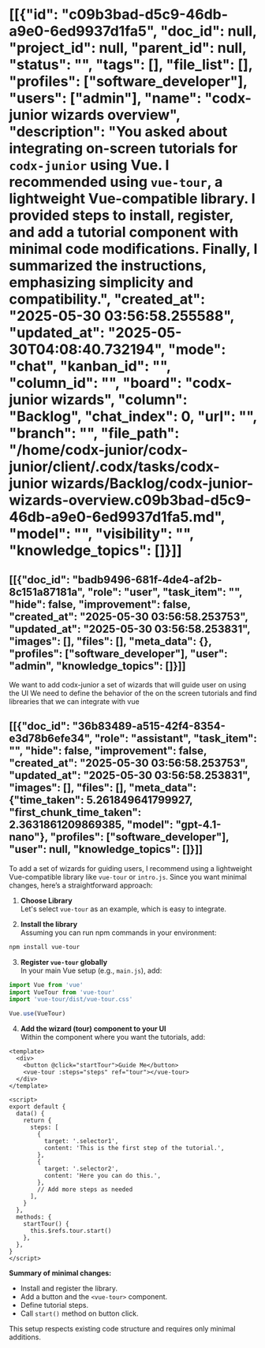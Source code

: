 # [[{"id": "c09b3bad-d5c9-46db-a9e0-6ed9937d1fa5", "doc_id": null, "project_id": null, "parent_id": null, "status": "", "tags": [], "file_list": [], "profiles": ["software_developer"], "users": ["admin"], "name": "codx-junior wizards overview", "description": "You asked about integrating on-screen tutorials for `codx-junior` using Vue. I recommended using `vue-tour`, a lightweight Vue-compatible library. I provided steps to install, register, and add a tutorial component with minimal code modifications. Finally, I summarized the instructions, emphasizing simplicity and compatibility.", "created_at": "2025-05-30 03:56:58.255588", "updated_at": "2025-05-30T04:08:40.732194", "mode": "chat", "kanban_id": "", "column_id": "", "board": "codx-junior wizards", "column": "Backlog", "chat_index": 0, "url": "", "branch": "", "file_path": "/home/codx-junior/codx-junior/client/.codx/tasks/codx-junior wizards/Backlog/codx-junior-wizards-overview.c09b3bad-d5c9-46db-a9e0-6ed9937d1fa5.md", "model": "", "visibility": "", "knowledge_topics": []}]]
## [[{"doc_id": "badb9496-681f-4de4-af2b-8c151a87181a", "role": "user", "task_item": "", "hide": false, "improvement": false, "created_at": "2025-05-30 03:56:58.253753", "updated_at": "2025-05-30 03:56:58.253831", "images": [], "files": [], "meta_data": {}, "profiles": ["software_developer"], "user": "admin", "knowledge_topics": []}]]
We want to add codx-junior a set of wizards that will guide user on using the UI
We need to define the behavior of the on the screen tutorials and find librearies that we can integrate with vue
## [[{"doc_id": "36b83489-a515-42f4-8354-e3d78b6efe34", "role": "assistant", "task_item": "", "hide": false, "improvement": false, "created_at": "2025-05-30 03:56:58.253753", "updated_at": "2025-05-30 03:56:58.253831", "images": [], "files": [], "meta_data": {"time_taken": 5.261849641799927, "first_chunk_time_taken": 2.3631861209869385, "model": "gpt-4.1-nano"}, "profiles": ["software_developer"], "user": null, "knowledge_topics": []}]]
To add a set of wizards for guiding users, I recommend using a lightweight Vue-compatible library like `vue-tour` or `intro.js`. Since you want minimal changes, here’s a straightforward approach:

1. **Choose Library**  
Let's select `vue-tour` as an example, which is easy to integrate.

2. **Install the library**  
Assuming you can run npm commands in your environment:  
```bash
npm install vue-tour
```

3. **Register `vue-tour` globally**  
In your main Vue setup (e.g., `main.js`), add:

```js
import Vue from 'vue'
import VueTour from 'vue-tour'
import 'vue-tour/dist/vue-tour.css'

Vue.use(VueTour)
```

4. **Add the wizard (tour) component to your UI**  
Within the component where you want the tutorials, add:

```vue
<template>
  <div>
    <button @click="startTour">Guide Me</button>
    <vue-tour :steps="steps" ref="tour"></vue-tour>
  </div>
</template>

<script>
export default {
  data() {
    return {
      steps: [
        {
          target: '.selector1',
          content: 'This is the first step of the tutorial.',
        },
        {
          target: '.selector2',
          content: 'Here you can do this.',
        },
        // Add more steps as needed
      ],
    }
  },
  methods: {
    startTour() {
      this.$refs.tour.start()
    },
  },
}
</script>
```

**Summary of minimal changes:**
- Install and register the library.
- Add a button and the `<vue-tour>` component.
- Define tutorial steps.
- Call `start()` method on button click.

This setup respects existing code structure and requires only minimal additions.